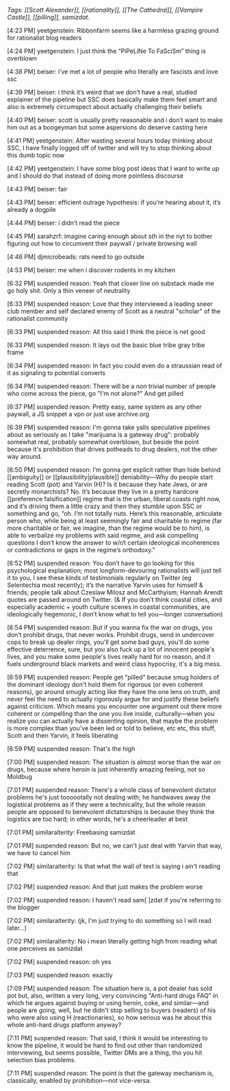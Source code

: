 _Tags: [[Scott Alexander]], [[rationality]], [[The Cathedral]], [[Vampire Castle]], [[pilling]], samizdat._

[4:23 PM] yeetgenstein: Ribbonfarm seems like a harmless grazing ground for rationalist blog readers

[4:24 PM] yeetgenstein: I just think the “PiPeLiNe To FaSciSm” thing is overblown

[4:38 PM] beiser: i’ve met a lot of people who literally are fascists and love ssc

[4:39 PM] beiser: i think it’s weird that we don’t have a real, studied explainer of the pipeline but SSC does basically make them feel smart and also is extremely circumspect about actually challenging their beliefs

[4:40 PM] beiser: scott is usually pretty reasonable and i don’t want to make him out as a boogeyman but some aspersions do deserve casting here

[4:41 PM] yeetgenstein: After wasting several hours today thinking about SSC, I have finally logged off of twitter and will try to stop thinking about this dumb topic now

[4:42 PM] yeetgenstein: I have some blog post ideas that I want to write up and I should do that instead of doing more pointless discourse

[4:43 PM] beiser: fair

[4:43 PM] beiser: efficient outrage hypothesis: if you’re hearing about it, it’s already a dogpile

[4:44 PM] beiser: i didn’t read the piece

[4:45 PM] sarahzrf: imagine caring enough about sth in the nyt to bother figuring out how to circumvent their paywall / private browsing wall

[4:46 PM] djmicrobeads: rats need to go outside

[4:53 PM] beiser: me when i discover rodents in my kitchen

[6:32 PM] suspended reason: Yeah that closer line on substack made me go holy shit. Only a thin veneer of neutrality

[6:33 PM] suspended reason: Love that they interviewed a leading sneer club member and self declared enemy of Scott as a neutral "scholar" of the rationalist community

[6:33 PM] suspended reason: All this said I think the piece is net good

[6:33 PM] suspended reason: It lays out the basic blue tribe gray tribe frame

[6:34 PM] suspended reason: In fact you could even do a straussian read of it as signaling to potential converts

[6:34 PM] suspended reason: There will be a non trivial number of people who come across the piece, go "I'm not alone?" And get pilled

[6:37 PM] suspended reason: Pretty easy, same system as any other paywall, a JS snippet a vpn or just use archive.org

[6:39 PM] suspended reason: I'm gonna take yalls speculative pipelines about as seriously as I take "marijuana is a gateway drug": probably somewhat real, probably somewhat overblown, but beside the point because it's prohibition that drives potheads to drug dealers, not the other way around.

[6:50 PM] suspended reason: I’m gonna get explicit rather than hide behind  [[ambiguity]] or [[plausibility|plausible]] deniability—Why do people start reading Scott (pot) and Yarvin (H)? Is it because they hate Jews, or are secretly monarchists? No. It’s because they live in a pretty hardcore [[preference falsification]] regime that is the urban, liberal coasts right now, and it’s driving them a little crazy and then they stumble upon SSC or something and go, “oh. I’m not totally nuts. Here’s this reasonable, articulate person who, while being at least seemingly fair and charitable to regime (far more charitable or fair, we imagine, than the regime would be to him), is able to verbalize my problems with said regime, and ask compelling questions I don’t know the answer to w/r/t certain ideological incoherences or contradictions or gaps in the regime’s orthodoxy.”

[6:52 PM] suspended reason: You don’t have to go looking for this psychological explanation; most longform-devouring rationalists will just tell it to you, I see these kinds of testimonials regularly on Twitter (eg Selentechia most recently); it’s the narrative Yarvin uses for himself & friends; people talk about Czeslaw Milosz and McCarthyism; Hannah Arendt quotes are passed around on Twitter. (& If you don’t think coastal cities, and especially academic + youth culture scenes in coastal communities, are ideologically hegemonic, I don’t know what to tell you—longer conversation)

[6:54 PM] suspended reason: But if you wanna fix the war on drugs, you don’t prohibit drugs, that never works. Prohibit drugs, send in undercover cops to break up dealer rings, you'll get some bad guys, you'll do some effective deterrence, sure, but you also fuck up a lot of innocent people's lives, and you make some people's lives really hard for no reason, and it fuels underground black markets and weird class hypocrisy, it's a big mess.

[6:59 PM] suspended reason: People get "pilled" because smug holders of the dominant ideology don't hold them for rigorous (or even coherent reasons), go around smugly acting like they have the one lens on truth, and never feel the need to actually rigorously argue for and justify these beliefs against criticism. Which means you encounter one argument out there more coherent or compelling than the one you live inside, culturally—when you realize you can actually have a dissenting opinion, that maybe the problem is more complex than you've been led or told to believe, etc etc, this stuff, Scott and then Yarvin, it feels liberating

[6:59 PM] suspended reason: That's the high

[7:00 PM] suspended reason: The situation is almost worse than the war on drugs, because where heroin is just inherently amazing feeling, not so Moldbug

[7:01 PM] suspended reason: There's a whole class of benevolent dictator problems he's just toooootally not dealing with; he handwaves away the logistical problems as if they were a technicality, but the whole reason people are opposed to benevolent dictatorships is because they think the logistics are too hard; in other words, he's a cheerleader at best

[7:01 PM] similaralterity: Freebasing samizdat

[7:01 PM] suspended reason: But no, we can't just deal with Yarvin that way, we have to cancel him

[7:02 PM] similaralterity: Is that what the wall of text is saying i ain't reading that

[7:02 PM] suspended reason: And that just makes the problem worse

[7:02 PM] suspended reason: I haven't read sam[ ]zdat if you're referring to the blogger

[7:02 PM] similaralterity: (jk, I'm just trying to do something so I will read later...)

[7:02 PM] similaralterity: No i mean literally getting high from reading what one perceives as samizdat

[7:02 PM] suspended reason: oh yes

[7:03 PM] suspended reason: exactly

[7:09 PM] suspended reason: The situation here is, a pot dealer has sold pot but, also, written a very long, very convincing "Anti-hard drugs FAQ" in which he argues against buying or using heroin, coke, and similar—and people are going, well, but he didn't stop selling to buyers (readers) of his who were also using H (reactionaries), so how serious was he about this whole anti-hard drugs platform anyway?

[7:11 PM] suspended reason: That said, I think it would be interesting to know the pipeline, it would be hard to find out other than randomized interviewing, but seems possible, Twitter DMs are a thing, tho you hit selection bias problems.

[7:11 PM] suspended reason: The point is that the gateway mechanism is, classically, enabled by prohibition—not vice-versa.